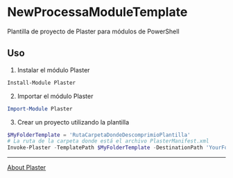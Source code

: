 # NewProcessaModuleTemplate
Plantilla de proyecto de Plaster para módulos de PowerShell

## Uso

1. Instalar el módulo Plaster

```powershell
Install-Module Plaster
```

2. Importar el módulo Plaster

```powershell
Import-Module Plaster
```

3. Crear un proyecto utilizando la plantilla

```powershell
$MyFolderTemplate = 'RutaCarpetaDondeDescomprimioPlantilla'
# La ruta de la carpeta donde está el archivo PlasterManifest.xml
Invoke-Plaster -TemplatePath $MyFolderTemplate -DestinationPath 'YourFolderDestination'
```

--------------

[About Plaster](https://github.com/PowerShell/Plaster)
